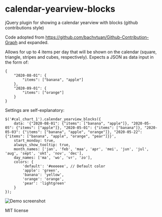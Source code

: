 # calendar-yearview-blocks
jQuery plugin for showing a calendar yearview with blocks (github contributions style)

Code adopted from https://github.com/bachvtuan/Github-Contribution-Graph and expanded.

Allows for up to 4 items per day that will be shown on the calendar (square, triangle, stripes and cubes, respectively).
Expects a JSON as data input in the form of:

    {
        "2020-08-01": {
            "items": ["banana", "apple"]
        }, 
        "2020-09-01": {
            "items": ["orange"]
        }
    }

Settings are self-explanatory:

    $('#cal_chart_1').calendar_yearview_blocks({
        data: '{"2020-08-01": {"items": ["banana", "apple"]}, "2020-05-05": {"items": ["apple"]}, "2020-05-01": {"items": ["banana"]}, "2020-05-03": {"items": ["banana", "apple", "orange"]}, "2020-05-22": {"items": ["banana", "apple", "orange", "pear"]}}',
        start_monday: true,
        always_show_tooltip: true,
        month_names: ['jan', 'feb', 'maa', 'apr', 'mei', 'jun', 'jul', 'aug', 'sept', 'okt', 'nov', 'dec'],
        day_names: ['ma', 'wo', 'vr', 'zo'],
        colors: {
            'default': '#eeeeee', // Default color
            'apple': 'green',
            'banana': 'yellow',
            'orange': 'orange',
            'pear': 'lightgreen'
        }
    });

![Demo screenshot](https://i.ibb.co/SNPVw2q/calendar-yearview-blocks.jpg "Demo screenshot")

MIT license

